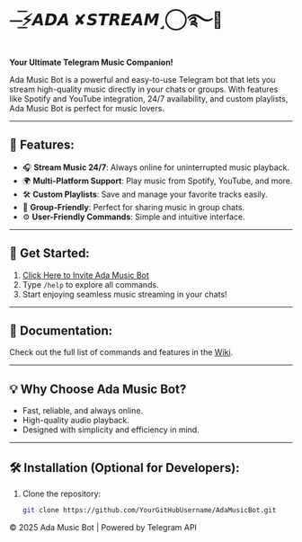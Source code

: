 # ⏤͟͞⚡️𝘼𝘿𝘼 ✘𝙎𝙏𝙍𝙀𝘼𝙈˼⃝࿐🫧

**Your Ultimate Telegram Music Companion!**

Ada Music Bot is a powerful and easy-to-use Telegram bot that lets you stream high-quality music directly in your chats or groups. With features like Spotify and YouTube integration, 24/7 availability, and custom playlists, Ada Music Bot is perfect for music lovers.

---

## 🌟 Features:
- 🎧 **Stream Music 24/7**: Always online for uninterrupted music playback.
- 🌍 **Multi-Platform Support**: Play music from Spotify, YouTube, and more.
- 🛠️ **Custom Playlists**: Save and manage your favorite tracks easily.
- 🤝 **Group-Friendly**: Perfect for sharing music in group chats.
- ⚙️ **User-Friendly Commands**: Simple and intuitive interface.

---

## 🚀 Get Started:
1. [Click Here to Invite Ada Music Bot](https://t.me/@ADASTREAM_BOT)
2. Type `/help` to explore all commands.
3. Start enjoying seamless music streaming in your chats!

---

## 📖 Documentation:
Check out the full list of commands and features in the [Wiki](#).

---

## 💡 Why Choose Ada Music Bot?
- Fast, reliable, and always online.
- High-quality audio playback.
- Designed with simplicity and efficiency in mind.
---

## 🛠️ Installation (Optional for Developers):
1. Clone the repository:
   ```bash
   git clone https://github.com/YourGitHubUsername/AdaMusicBot.git

© 2025 Ada Music Bot | Powered by Telegram API
